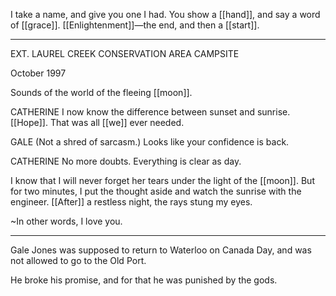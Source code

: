 I take a name, and give you one I had. You show a [[hand]], and say a word of [[grace]]. [[Enlightenment]]—the end, and then a [[start]].

***

EXT. LAUREL CREEK CONSERVATION AREA CAMPSITE

October 1997

Sounds of the world of the fleeing [[moon]].

CATHERINE
I now know the difference between sunset and sunrise. [[Hope]]. That was all [[we]] ever needed. 

GALE
(Not a shred of sarcasm.)
Looks like your confidence is back.

CATHERINE
No more doubts. Everything is clear as day.


I know that I will never forget her tears under the light of the [[moon]]. But for two minutes, I put the thought aside and watch the sunrise with the engineer. [[After]] a restless night, the rays stung my eyes.

~In other words, I love you.

* * * 

Gale Jones was supposed to return to Waterloo on Canada Day, and was not allowed to go to the Old Port.  
  
He broke his promise, and for that he was punished by the gods.